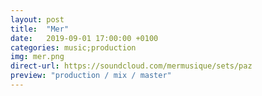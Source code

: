 ```yaml
---
layout: post
title:  "Mer"
date:   2019-09-01 17:00:00 +0100
categories: music;production
img: mer.png
direct-url: https://soundcloud.com/mermusique/sets/paz
preview: "production / mix / master"
---
```




